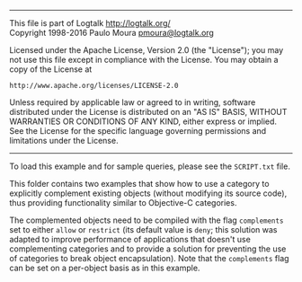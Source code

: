 ________________________________________________________________________

This file is part of Logtalk <http://logtalk.org/>  
Copyright 1998-2016 Paulo Moura <pmoura@logtalk.org>

Licensed under the Apache License, Version 2.0 (the "License");
you may not use this file except in compliance with the License.
You may obtain a copy of the License at

    http://www.apache.org/licenses/LICENSE-2.0

Unless required by applicable law or agreed to in writing, software
distributed under the License is distributed on an "AS IS" BASIS,
WITHOUT WARRANTIES OR CONDITIONS OF ANY KIND, either express or implied.
See the License for the specific language governing permissions and
limitations under the License.
________________________________________________________________________


To load this example and for sample queries, please see the `SCRIPT.txt`
file.

This folder contains two examples that show how to use a category to 
explicitly complement existing objects (without modifying its source 
code), thus providing functionality similar to Objective-C categories.

The complemented objects need to be compiled with the flag `complements` 
set to either `allow` or `restrict` (its default value is `deny`; this
solution was adapted to improve performance of applications that doesn't
use complementing categories and to provide a solution for preventing
the use of categories to break object encapsulation). Note that the
`complements` flag can be set on a per-object basis as in this example.
